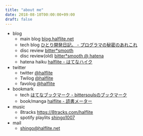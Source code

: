 ```yaml
---
title: "about me"
date: 2018-08-10T00:00:00+09:00
draft: false
---
```


- blog
    - main blog [blog.halflite.net](http://blog.halflite.net/ "blog.halflite.net")
    - tech blog [ひとり開発日記。 - プログラマの秘密のあれこれ](http://program.g.hatena.ne.jp/halflite/ "ひとり開発日記。 - プログラマの秘密のあれこれ")
    - disc review [bitter*smooth](https://bittersmooth.halflite.net/ "bitter*smooth")
    - disc review(old) [bitter*smooth @ hatena](http://d.hatena.ne.jp/halflite/ "bitter*smooth @ hatena")
    - hatena haiku [halflite - はてなハイク](http://h.hatena.ne.jp/halflite/ "halflite - はてなハイク")
- twitter
    - twitter [@halflite](https://twitter.com/halflite "@halflite")
    - Twilog [@halflite](https://twilog.org/halflite "@halflite")
    - favolog [@halflite](https://favolog.org/halflite "@halflite")
- bookmark
    - tech [はてなブックマーク - bittersoulsのブックマーク](http://b.hatena.ne.jp/bittersouls/ "はてなブックマーク - bittersoulsのブックマーク")
    - book/manga [halflite - 読書メーター](https://bookmeter.com/users/341894 "halflite - 読書メーター")
- music
    - 8tracks https://8tracks.com/halflite
    - spotify playlits [shingo1007](https://open.spotify.com/user/94adu4wv5h59ykv64hed3sl7m "shingo1007")
- mail
    - [shingo@halflite.net](<mailto:shingo@halflite.net>)